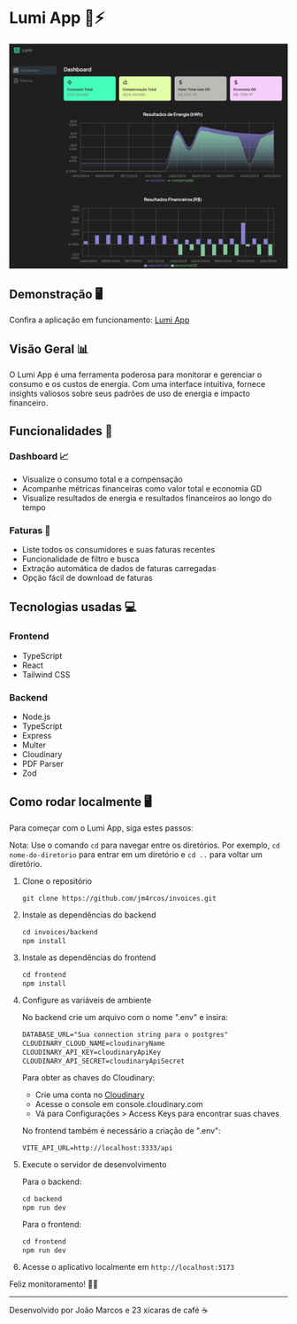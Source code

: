 # Lumi App 🌟⚡

![Lumi App](/image/lumi.jpg)

## Demonstração 🖥️

Confira a aplicação em funcionamento: [Lumi App](https://lumi-invoice-app.vercel.app)

## Visão Geral 📊

O Lumi App é uma ferramenta poderosa para monitorar e gerenciar o consumo e os custos de energia. Com uma interface intuitiva, fornece insights valiosos sobre seus padrões de uso de energia e impacto financeiro.

## Funcionalidades 🚀

### Dashboard 📈

- Visualize o consumo total e a compensação
- Acompanhe métricas financeiras como valor total e economia GD
- Visualize resultados de energia e resultados financeiros ao longo do tempo

### Faturas 📄

- Liste todos os consumidores e suas faturas recentes
- Funcionalidade de filtro e busca
- Extração automática de dados de faturas carregadas
- Opção fácil de download de faturas

## Tecnologias usadas 💻

### Frontend

- TypeScript
- React
- Tailwind CSS

### Backend

- Node.js
- TypeScript
- Express
- Multer
- Cloudinary
- PDF Parser
- Zod

## Como rodar localmente 🖥️

Para começar com o Lumi App, siga estes passos:

Nota: Use o comando `cd` para navegar entre os diretórios. Por exemplo, `cd nome-do-diretorio` para entrar em um diretório e `cd ..` para voltar um diretório.

1. Clone o repositório

   ```
   git clone https://github.com/jm4rcos/invoices.git
   ```

2. Instale as dependências do backend

   ```
   cd invoices/backend
   npm install
   ```

3. Instale as dependências do frontend

   ```
   cd frontend
   npm install
   ```

4. Configure as variáveis de ambiente

   No backend crie um arquivo com o nome ".env" e insira:

   ```
   DATABASE_URL="Sua connection string para o postgres"
   CLOUDINARY_CLOUD_NAME=cloudinaryName
   CLOUDINARY_API_KEY=cloudinaryApiKey
   CLOUDINARY_API_SECRET=cloudinaryApiSecret
   ```

   Para obter as chaves do Cloudinary:

   - Crie uma conta no [Cloudinary](https://cloudinary.com/)
   - Acesse o console em console.cloudinary.com
   - Vá para Configurações > Access Keys para encontrar suas chaves

   No frontend também é necessário a criação de ".env":

   ```
   VITE_API_URL=http://localhost:3333/api
   ```

5. Execute o servidor de desenvolvimento

   Para o backend:

   ```
   cd backend
   npm run dev
   ```

   Para o frontend:

   ```
   cd frontend
   npm run dev
   ```

6. Acesse o aplicativo localmente em `http://localhost:5173`

Feliz monitoramento! 🌿💡

---

Desenvolvido por João Marcos e 23 xícaras de café ☕
